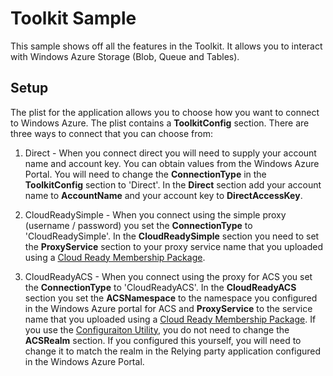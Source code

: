 Toolkit Sample
===

This sample shows off all the features in the Toolkit. It allows you to interact with Windows Azure Storage (Blob, Queue and Tables).

## Setup
The plist for the application allows you to choose how you want to connect to Windows Azure. The plist contains a **ToolkitConfig** section. There are three ways to connect that you can choose from:

1. Direct - When you connect direct you will need to supply your account name and account key. You can obtain values from the Windows Azure Portal. You will need to change the **ConnectionType** in the **ToolkitConfig** section to 'Direct'. In the **Direct** section add your account name to **AccountName** and your account key to **DirectAccessKey**.

1. CloudReadySimple - When you connect using the simple proxy (username / password) you set the **ConnectionType** to 'CloudReadySimple'. In the **CloudReadySimple** section you need to set the **ProxyService** section to your proxy service name that you uploaded using a [Cloud Ready Membership Package](https://github.com/windowsazure-toolkits/wa-toolkit-cloudreadypackages). 

1. CloudReadyACS - When you connect using the proxy for ACS you set the **ConnectionType** to 'CloudReadyACS'. In the **CloudReadyACS** section you set the **ACSNamespace** to the namespace you configured in the Windows Azure portal for ACS and **ProxyService** to the service name that you uploaded using a [Cloud Ready Membership Package](https://github.com/windowsazure-toolkits/wa-toolkit-cloudreadypackages). If you use the [Configuraiton Utility](https://github.com/WindowsAzure-Toolkits/wa-toolkit-maccloudconfigutility), you do not need to change the **ACSRealm** section. If you configured this yourself, you will need to change it to match the realm in the Relying party application configured in the Windows Azure Portal.